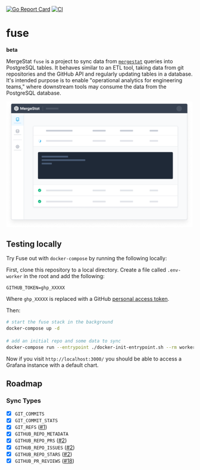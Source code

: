 [![Go Report Card](https://goreportcard.com/badge/github.com/mergestat/fuse)](https://goreportcard.com/report/github.com/mergestat/fuse)
[![CI](https://github.com/mergestat/fuse/actions/workflows/ci.yaml/badge.svg)](https://github.com/mergestat/fuse/actions/workflows/ci.yaml)

# fuse

**beta**

MergeStat `fuse` is a project to sync data from [`mergestat`](https://github.com/mergestat/mergestat) queries into PostgreSQL tables.
It behaves similar to an ETL tool, taking data from git repositories and the GitHub API and regularly updating tables in a database.
It's intended purpose is to enable "operational analytics for engineering teams," where downstream tools may consume the data from the PostgreSQL database.

<img alt="MergeStat Fuse Illustration" src="docs/illustration-logs.png" width="500" />

## Testing locally

Try Fuse out with `docker-compose` by running the following locally:

First, clone this repository to a local directory.
Create a file called `.env-worker` in the root and add the following:

```
GITHUB_TOKEN=ghp_XXXXX
```

Where `ghp_XXXXX` is replaced with a GitHub [personal access token](https://docs.github.com/en/authentication/keeping-your-account-and-data-secure/creating-a-personal-access-token).

Then:

```sh
# start the fuse stack in the background
docker-compose up -d

# add an initial repo and some data to sync
docker-compose run --entrypoint ./docker-init-entrypoint.sh --rm worker add-repo https://github.com/mergestat/mergestat
```

Now if you visit `http://localhost:3000/` you should be able to access a Grafana instance with a default chart.

## Roadmap

### Sync Types

- [x] `GIT_COMMITS`
- [x] `GIT_COMMIT_STATS`
- [x] `GIT_REFS` ([#1](https://github.com/mergestat/fuse/issues/1))
- [x] `GITHUB_REPO_METADATA`
- [x] `GITHUB_REPO_PRS` ([#2](https://github.com/mergestat/fuse/issues/2))
- [x] `GITHUB_REPO_ISSUES` ([#2](https://github.com/mergestat/fuse/issues/2))
- [x] `GITHUB_REPO_STARS` ([#2](https://github.com/mergestat/fuse/issues/2))
- [x] `GITHUB_PR_REVIEWS` ([#18](https://github.com/mergestat/fuse/issues/18)) 
